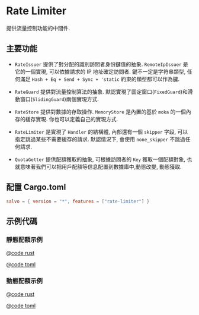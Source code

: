 # Rate Limiter

提供流量控制功能的中間件.


## 主要功能

* `RateIssuer` 提供了對分配的識別訪問者身份鍵值的抽象. `RemoteIpIssuer` 是它的一個實現, 可以依據請求的 IP 地址確定訪問者. 鍵不一定是字符串類型, 任何滿足 `Hash + Eq + Send + Sync + 'static` 約束的類型都可以作為鍵.

* `RateGuard` 提供對流量控制算法的抽象. 默認實現了固定窗口(`FixedGuard`)和滑動窗口(`SlidingGuard`)兩個實現方式.

* `RateStore` 提供對數據的存取操作. `MemoryStore` 是內置的基於 `moka` 的一個內存的緩存實現. 你也可以定義自己的實現方式.

* `RateLimiter` 是實現了 `Handler` 的結構體, 內部還有一個 `skipper` 字段, 可以指定跳過某些不需要緩存的請求. 默認情況下, 會使用 `none_skipper` 不跳過任何請求.

* `QuotaGetter` 提供配額獲取的抽象, 可根據訪問者的 `Key` 獲取一個配額對象, 也就意味著我們可以把用戶配額等信息配置到數據庫中,動態改變, 動態獲取.

## 配置 Cargo.toml

```toml
salvo = { version = "*", features = ["rate-limiter"] }
```

## 示例代碼

### 靜態配額示例

<CodeGroup>
  <CodeGroupItem title="main.rs" active>

@[code rust](../../../codes/rate-limiter-static/src/main.rs)

  </CodeGroupItem>
  <CodeGroupItem title="Cargo.toml">

@[code toml](../../../codes/rate-limiter-static/Cargo.toml)

  </CodeGroupItem>
</CodeGroup>


### 動態配額示例

<CodeGroup>
  <CodeGroupItem title="main.rs" active>

@[code rust](../../../codes/rate-limiter-dynamic/src/main.rs)

  </CodeGroupItem>
  <CodeGroupItem title="Cargo.toml">

@[code toml](../../../codes/rate-limiter-dynamic/Cargo.toml)

  </CodeGroupItem>
</CodeGroup>
